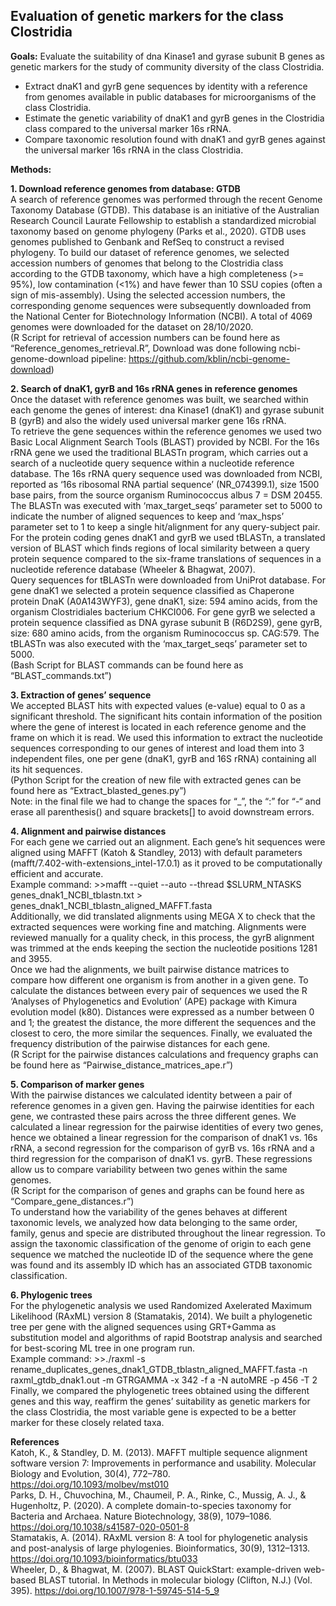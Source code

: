 ## Evaluation of genetic markers for the class Clostridia 

**Goals:**
Evaluate the suitability of dna Kinase1 and gyrase subunit B genes as genetic markers for the study of community diversity of the class Clostridia.
-	Extract dnaK1 and gyrB gene sequences by identity with a reference from genomes available in public databases for microorganisms of the class Clostridia.
-	Estimate the genetic variability of dnaK1 and gyrB genes in the Clostridia class compared to the universal marker 16s rRNA.
-	Compare taxonomic resolution found with dnaK1 and gyrB genes against the universal marker 16s rRNA in the class Clostridia.


**Methods:**

**1. Download reference genomes from database: GTDB**  
A search of reference genomes was performed through the recent Genome Taxonomy Database (GTDB). This database is an initiative of the Australian Research Council Laurate Fellowship to establish a standardized microbial taxonomy based on genome phylogeny (Parks et al., 2020). GTDB uses genomes published to Genbank and RefSeq to construct a revised phylogeny. To build our dataset of reference genomes, we selected accession numbers of genomes that belong to the Clostridia class according to the GTDB taxonomy, which  have a high completeness (>= 95%), low contamination (<1%) and have fewer than 10 SSU copies (often a sign of mis-assembly). Using the selected accession numbers, the corresponding genome sequences were subsequently downloaded from the National Center for Biotechnology Information (NCBI). A total of 4069 genomes were downloaded for the dataset on 28/10/2020.   
(R Script for retrieval of accession numbers can be found here as “Reference_genomes_retrieval.R”, Download was done following ncbi-genome-download pipeline: https://github.com/kblin/ncbi-genome-download)


**2.	Search of dnaK1, gyrB and 16s rRNA genes in reference genomes**  
Once the dataset with reference genomes was built, we searched within each genome the genes of interest: dna Kinase1 (dnaK1) and gyrase subunit B (gyrB) and also the widely used universal marker gene 16s rRNA.   
To retrieve  the  gene sequences within the reference genomes we used two Basic Local Alignment Search Tools (BLAST) provided by NCBI. For the 16s rRNA gene we used the traditional BLASTn program, which carries out a search of a nucleotide query sequence within a nucleotide reference database. The 16s rRNA query sequence used was downloaded from NCBI, reported as ‘16s ribosomal RNA partial sequence’ (NR_074399.1), size 1500 base pairs, from the source organism Ruminococcus albus 7 = DSM 20455. The BLASTn was executed with ‘max_target_seqs’ parameter set to 5000 to indicate the number of aligned sequences to keep and ‘max_hsps’ parameter set to 1 to keep a single hit/alignment for any query-subject pair. For the protein coding genes dnaK1 and gyrB we used tBLASTn, a translated version of BLAST which finds regions of local similarity between a query protein sequence compared to the six-frame translations of sequences in a nucleotide reference database (Wheeler & Bhagwat, 2007).   
Query sequences for tBLASTn were downloaded from UniProt database. For gene dnaK1 we selected a protein sequence classified as Chaperone protein DnaK (A0A143WYF3), gene dnaK1, size: 594 amino acids, from the organism Clostridiales bacterium CHKCI006. For gene gyrB we selected a protein sequence classified as DNA gyrase subunit B (R6D2S9), gene gyrB, size: 680 amino acids, from the organism Ruminococcus sp. CAG:579. The tBLASTn was also executed with the ‘max_target_seqs’ parameter set to 5000.   
(Bash Script for BLAST commands can be found here as “BLAST_commands.txt”)  


**3.	Extraction of genes’ sequence**  
We accepted BLAST hits with expected values (e-value) equal to 0 as a significant threshold. The significant hits contain information of the position where the gene of interest is located in each  reference genome and the frame on which it is read. We used this information to extract the nucleotide sequences corresponding to our genes of interest and load them into 3 independent files, one per gene (dnaK1, gyrB and 16S rRNA) containing all its hit sequences.   
(Python Script for the creation of new file with extracted genes can be found here as “Extract_blasted_genes.py”)  
Note: in the final file we had to change the spaces for “_”, the “:” for “-“ and erase all parenthesis() and square brackets[] to avoid downstream errors.   


**4.	Alignment and pairwise distances**  
For each gene we carried out an alignment. Each gene’s hit sequences were aligned using MAFFT  (Katoh & Standley, 2013) with default parameters (mafft/7.402-with-extensions_intel-17.0.1) as it proved to be computationally efficient and accurate.   
Example command: >>mafft --quiet --auto --thread $SLURM_NTASKS genes_dnak1_NCBI_tblastn.txt > genes_dnak1_NCBI_tblastn_aligned_MAFFT.fasta  
Additionally, we did translated alignments using MEGA X to check that the extracted sequences were working fine and matching. Alignments were reviewed manually for a quality check, in this process, the gyrB alignment was trimmed at the ends keeping the section the nucleotide positions 1281 and 3955.    
Once we had the alignments, we built pairwise distance matrices to compare how different one organism is from another in a given gene. To calculate the distances between every pair of sequences we used the R  ‘Analyses of Phylogenetics and Evolution’ (APE) package with Kimura evolution model (k80). Distances were expressed as a number between 0 and 1; the greatest the distance, the more different the sequences and the closest to cero, the more similar the sequences. Finally, we evaluated the frequency distribution of the pairwise distances for each gene.    
(R Script for the pairwise distances calculations and frequency graphs can be found here as “Pairwise_distance_matrices_ape.r”)  


**5.	Comparison of marker genes**   
With the pairwise distances we calculated identity between a pair of reference genomes in a given gen. Having the pairwise identities for each gene, we contrasted these pairs across the three different genes.  We calculated a linear regression for the pairwise identities of every two genes, hence we obtained a linear regression for the comparison of dnaK1 vs. 16s rRNA, a second regression for the comparison of gyrB vs. 16s rRNA and a third regression for the comparison of dnaK1 vs. gyrB. These regressions allow us to compare variability between two genes within the same genomes.    
(R Script for the comparison of genes and graphs can be found here as “Compare_gene_distances.r”)  
To understand how the variability of the genes behaves at different taxonomic levels, we analyzed how data belonging to the same order, family, genus and specie are distributed throughout the linear regression. To assign the taxonomic classification of the genome of origin to each gene sequence we matched the nucleotide ID of the sequence where the gene was found and its assembly ID which has an associated GTDB taxonomic classification.   


**6.	Phylogenic trees**  
For the phylogenetic analysis we used Randomized Axelerated Maximum Likelihood (RAxML) version 8 (Stamatakis, 2014). We built a phylogenetic tree per gene with the aligned sequences using GRT+Gamma as substitution model and algorithms of rapid Bootstrap analysis and searched for best-scoring ML tree in one program run.  
Example command: >>./raxml -s rename_duplicates_genes_dnak1_GTDB_tblastn_aligned_MAFFT.fasta -n raxml_gtdb_dnak1.out -m GTRGAMMA -x 342 -f a -N autoMRE  -p 456 -T 2  
Finally, we compared the phylogenetic trees obtained using the different genes and this way, reaffirm the genes’ suitability as genetic markers for the class Clostridia, the most variable gene is expected to be a better marker for these closely related taxa.   


**References**  
Katoh, K., & Standley, D. M. (2013). MAFFT multiple sequence alignment software version 7: Improvements in performance and usability. Molecular Biology and Evolution, 30(4), 772–780. https://doi.org/10.1093/molbev/mst010  
Parks, D. H., Chuvochina, M., Chaumeil, P. A., Rinke, C., Mussig, A. J., & Hugenholtz, P. (2020). A complete domain-to-species taxonomy for Bacteria and Archaea. Nature Biotechnology, 38(9), 1079–1086. https://doi.org/10.1038/s41587-020-0501-8  
Stamatakis, A. (2014). RAxML version 8: A tool for phylogenetic analysis and post-analysis of large phylogenies. Bioinformatics, 30(9), 1312–1313. https://doi.org/10.1093/bioinformatics/btu033  
Wheeler, D., & Bhagwat, M. (2007). BLAST QuickStart: example-driven web-based BLAST tutorial. In Methods in molecular biology (Clifton, N.J.) (Vol. 395). https://doi.org/10.1007/978-1-59745-514-5_9  

